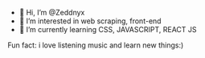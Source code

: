 - 👋 Hi, I’m @Zeddnyx
- 👀 I’m interested in web scraping, front-end
- 🌱 I’m currently learning CSS, JAVASCRIPT, REACT JS

Fun fact: i love listening music and learn new things:)

<!---
Zeddnyx/Zeddnyx is a ✨ special ✨ repository because its `README.md` (this file) appears on your GitHub profile.
You can click the Preview link to take a look at your changes.
--->
